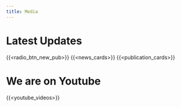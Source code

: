 ```yaml
---
title: Media
---
```


Latest Updates
==============

{{<radio_btn_new_pub>}}
{{<news_cards>}}
{{<publication_cards>}}


We are on Youtube
=================

{{<youtube_videos>}}

